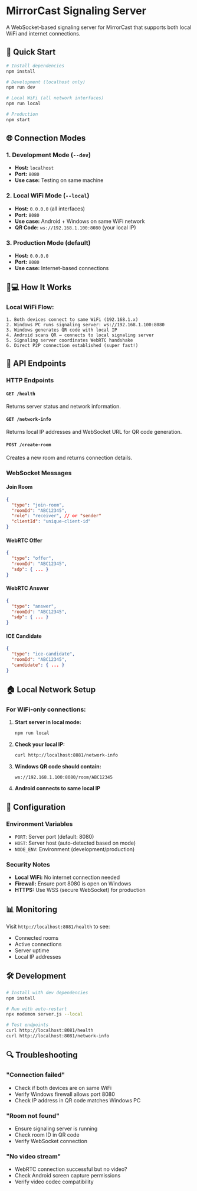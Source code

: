 # MirrorCast Signaling Server

A WebSocket-based signaling server for MirrorCast that supports both local WiFi and internet connections.

## 🚀 Quick Start

```bash
# Install dependencies
npm install

# Development (localhost only)
npm run dev

# Local WiFi (all network interfaces)
npm run local

# Production
npm start
```

## 🌐 Connection Modes

### 1. Development Mode (`--dev`)
- **Host:** `localhost`
- **Port:** `8080`
- **Use case:** Testing on same machine

### 2. Local WiFi Mode (`--local`) 
- **Host:** `0.0.0.0` (all interfaces)
- **Port:** `8080`
- **Use case:** Android + Windows on same WiFi network
- **QR Code:** `ws://192.168.1.100:8080` (your local IP)

### 3. Production Mode (default)
- **Host:** `0.0.0.0`
- **Port:** `8080`
- **Use case:** Internet-based connections

## 📱💻 How It Works

### Local WiFi Flow:
```
1. Both devices connect to same WiFi (192.168.1.x)
2. Windows PC runs signaling server: ws://192.168.1.100:8080
3. Windows generates QR code with local IP
4. Android scans QR → connects to local signaling server
5. Signaling server coordinates WebRTC handshake
6. Direct P2P connection established (super fast!)
```

## 🔌 API Endpoints

### HTTP Endpoints

#### `GET /health`
Returns server status and network information.

#### `GET /network-info`
Returns local IP addresses and WebSocket URL for QR code generation.

#### `POST /create-room`
Creates a new room and returns connection details.

### WebSocket Messages

#### Join Room
```json
{
  "type": "join-room",
  "roomId": "ABC12345",
  "role": "receiver", // or "sender"
  "clientId": "unique-client-id"
}
```

#### WebRTC Offer
```json
{
  "type": "offer",
  "roomId": "ABC12345",
  "sdp": { ... }
}
```

#### WebRTC Answer
```json
{
  "type": "answer",
  "roomId": "ABC12345", 
  "sdp": { ... }
}
```

#### ICE Candidate
```json
{
  "type": "ice-candidate",
  "roomId": "ABC12345",
  "candidate": { ... }
}
```

## 🏠 Local Network Setup

### For WiFi-only connections:

1. **Start server in local mode:**
   ```bash
   npm run local
   ```

2. **Check your local IP:**
   ```bash
   curl http://localhost:8081/network-info
   ```

3. **Windows QR code should contain:**
   ```
   ws://192.168.1.100:8080/room/ABC12345
   ```

4. **Android connects to same local IP**

## 🔧 Configuration

### Environment Variables
- `PORT`: Server port (default: 8080)
- `HOST`: Server host (auto-detected based on mode)
- `NODE_ENV`: Environment (development/production)

### Security Notes
- **Local WiFi:** No internet connection needed
- **Firewall:** Ensure port 8080 is open on Windows
- **HTTPS:** Use WSS (secure WebSocket) for production

## 📊 Monitoring

Visit `http://localhost:8081/health` to see:
- Connected rooms
- Active connections  
- Server uptime
- Local IP addresses

## 🛠️ Development

```bash
# Install with dev dependencies
npm install

# Run with auto-restart
npx nodemon server.js --local

# Test endpoints
curl http://localhost:8081/health
curl http://localhost:8081/network-info
```

## 🔍 Troubleshooting

### "Connection failed"
- Check if both devices are on same WiFi
- Verify Windows firewall allows port 8080
- Check IP address in QR code matches Windows PC

### "Room not found"
- Ensure signaling server is running
- Check room ID in QR code
- Verify WebSocket connection

### "No video stream"
- WebRTC connection successful but no video?
- Check Android screen capture permissions
- Verify video codec compatibility
